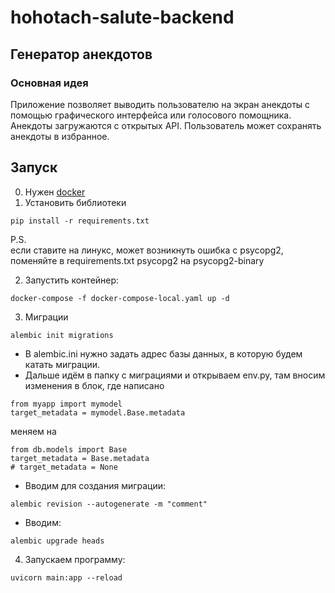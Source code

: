 # hohotach-salute-backend

## Генератор анекдотов
### Основная идея
Приложение позволяет выводить пользователю на экран анекдоты с помощью графического интерфейса или голосового помощника. Анекдоты загружаются с открытых API. Пользователь может сохранять анекдоты в избранное.

## Запуск
0. Нужен [docker](https://docs.docker.com/engine/install/)
1. Установить библиотеки
```
pip install -r requirements.txt
```
P.S. <br> 
если ставите на линукс, может возникнуть ошибка с psycopg2, поменяйте в requirements.txt psycopg2 на psycopg2-binary 

2. Запустить контейнер:
```
docker-compose -f docker-compose-local.yaml up -d
```
3. Миграции 
```
alembic init migrations
```
- В alembic.ini нужно задать адрес базы данных, в которую будем катать миграции.
- Дальше идём в папку с миграциями и открываем env.py, там вносим изменения в блок, где написано 

```
from myapp import mymodel
target_metadata = mymodel.Base.metadata
```
меняем на
```
from db.models import Base
target_metadata = Base.metadata
# target_metadata = None
```
- Вводим для создания миграции: 
```
alembic revision --autogenerate -m "comment"
``` 

- Вводим:
```
alembic upgrade heads
```
4. Запускаем программу:
```
uvicorn main:app --reload
```
